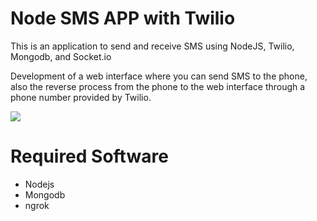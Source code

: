 # Node SMS APP with Twilio
This is an application to send and receive SMS using NodeJS, Twilio, Mongodb, and Socket.io

Development of a web interface where you can send SMS to the phone, also the reverse process from the phone to the web interface through a phone number provided by Twilio.

![](./nodejs-twilio.jps)

# Required Software
* Nodejs
* Mongodb
* ngrok